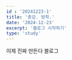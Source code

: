 ```yaml
---
id : '20241223-1'
title: '종강. 방학.'
date: '2024-12-23'
excerpt: '블로그 시작하기'
type: 'study'
---
```


이제 진짜 만든다 블로그